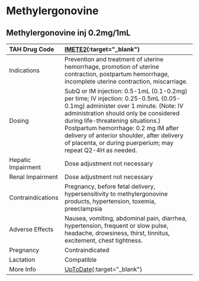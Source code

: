 # Methylergonovine

## Methylergonovine inj 0.2mg/1mL

| TAH Drug Code      | [IMETE2](https://www.tahsda.org.tw/drugs/hissearch.php?drug_code=IMETE2){:target="_blank"}                                                                                                                                                                                                                                                                      |
|:-------------------|:----------------------------------------------------------------------------------------------------------------------------------------------------------------------------------------------------------------------------------------------------------------------------------------------------------------------------------------------------------------|
| Indications        | Prevention and treatment of uterine hemorrhage, promotion of uterine contraction, postpartum hemorrhage, incomplete uterine contraction, miscarriage.                                                                                                                                                                                                           |
| Dosing             | SubQ or IM injection: 0.5-1mL (0.1-0.2mg) per time; IV injection: 0.25-0.5mL (0.05-0.1mg) administer over 1 minute. (Note: IV administration should only be considered during life-threatening situations.) Postpartum hemorrhage: 0.2 mg IM after delivery of anterior shoulder, after delivery of placenta, or during puerperium; may repeat Q2-4H as needed. |
| Hepatic Impairment | Dose adjustment not necessary                                                                                                                                                                                                                                                                                                                                   |
| Renal Impairment   | Dose adjustment not necessary                                                                                                                                                                                                                                                                                                                                   |
| Contraindications  | Pregnancy, before fetal delivery, hypersensitivity to methylergonovine products, hypertension, toxemia, preeclampsia                                                                                                                                                                                                                                            |
| Adverse Effects    | Nausea, vomiting, abdominal pain, diarrhea, hypertension, frequent or slow pulse, headache, drowsiness, thirst, tinnitus, excitement, chest tightness.                                                                                                                                                                                                          |
| Pregnancy          | Contraindicated                                                                                                                                                                                                                                                                                                                                                 |
| Lactation          | Compatible                                                                                                                                                                                                                                                                                                                                                      |
| More Info          | [UpToDate](https://www.uptodate.com/contents/methylergonovine-drug-information){:target="_blank"}                                                                                                                                                                                                                                                               |

